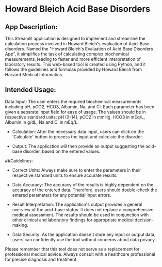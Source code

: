 # Howard Bleich Acid Base Disorders

## App Description:
This Streamlit application is designed to implement and streamline the calculation process involved in Howard Bleich's evaluation of Acid-Base disorders. Named the "Howard Bleich's Evaluation of Acid Base Disorders App", it simplifies the task of calculating complex biochemical measurements, leading to faster and more efficient interpretation of laboratory results. This web-based tool is created using Python, and it follows the guidelines and formulas provided by Howard Bleich from Harvard Medical Informatics.

## Intended Usage:
Data Input: The user enters the required biochemical measurements including pH, pCO2, HCO3, Albumin, Na, and Cl. Each parameter has been given a separate input field for ease of usage. The values should be in respective standard units: pH (0-14), pCO2 in mmHg, HCO3 in mEq/L, Albumin in g/dL, Na and Cl in mEq/L.

- Calculation: After the necessary data input, users can click on the 'Calculate' button to process the input and calculate the disorder.

- Output: The application will then provide an output suggesting the acid-base disorder, based on the entered values.

##Guidelines:
- Correct Units: Always make sure to enter the parameters in their respective standard units to ensure accurate results.

- Data Accuracy: The accuracy of the results is highly dependent on the accuracy of the entered data. Therefore, users should double-check the entered parameters for any potential input errors.

- Result Interpretation: The application's output provides a general overview of the acid-base status. It does not replace a comprehensive medical assessment. The results should be used in conjunction with other clinical and laboratory findings for appropriate medical decision-making.

- Data Security: As the application doesn't store any input or output data, users can confidently use the tool without concerns about data privacy.

Please remember that this tool does not serve as a replacement for professional medical advice. Always consult with a healthcare professional for precise diagnosis and treatment.
